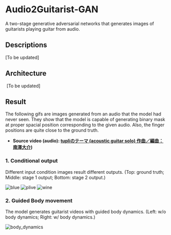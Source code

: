 # Audio2Guitarist-GAN
A two-stage generative adversarial networks that generates images of guitarists playing guitar from audio.

## Descriptions
  [To be updated]

## Architecture
  [To be updated]
  
## Result
The following gifs are images generated from an audio that the model had never seen. They show that the model is capable of generating binary mask at proper spacial position corresponding to the given audio.  Also, the finger positions are quite close to the ground truth.
  - **Source video (audio): [tupliのテーマ (acoustic guitar solo) 作曲／編曲：南澤大介](https://www.youtube.com/watch?v=ApbNNhVVsG8))**

### 1. Conditional output
Different input condition images result different outputs. (Top: ground truth; Middle: stage 1 output; Bottom: stage 2 output.)

![blue](https://www.dropbox.com/s/b07rhz3mi51x77m/tupli_blue.gif?raw=1) ![plive](https://www.dropbox.com/s/zac7dho5o2v8o6a/tupli_green.gif?raw=1) ![wine](https://www.dropbox.com/s/r7n8ybyf4aawlgu/tupli_wine.gif?raw=1)

### 2. Guided Body movement
The model generates guitarist videos with guided body dynamics. (Left: w/o body dynamics; Right: w/ body dynamics.)

![body_dynamics](https://www.dropbox.com/s/mr9rj756f3fik8k/comp_tupli_body_dynamics.gif?raw=1)
